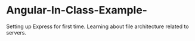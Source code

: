 # Angular-In-Class-Example-

Setting up Express for first time. Learning about file architecture related to servers.
